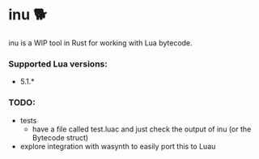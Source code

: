 # inu 🐕

inu is a WIP tool in Rust for working with Lua bytecode.

### Supported Lua versions:
- 5.1.*

### TODO:
- tests
  - have a file called test.luac and just check the output of inu (or the Bytecode struct)
- explore integration with wasynth to easily port this to Luau
